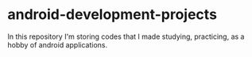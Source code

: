 # android-development-projects
In this repository I'm storing codes that I made studying, practicing, as a hobby of android applications.
